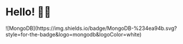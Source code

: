 <h1>
  Hello! 👋🏽
</h1>
![MongoDB](https://img.shields.io/badge/MongoDB-%234ea94b.svg?style=for-the-badge&logo=mongodb&logoColor=white)

<!--START_SECTION:waka-->
<!--END_SECTION:waka-->
